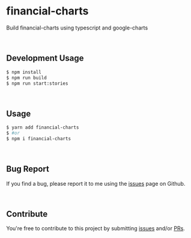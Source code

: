 # financial-charts

Build financial-charts using typescript and google-charts

<br>

## Development Usage

```bash
$ npm install
$ npm run build
$ npm run start:stories
```

<br>

## Usage

```bash
$ yarn add financial-charts
$ #or
$ npm i financial-charts
```

<br>

## Bug Report

If you find a bug, please report it to me using the [issues](https://github.com/seungdeok/financial-charts/issues) page on Github.

<br>

## Contribute

You're free to contribute to this project by submitting [issues](https://github.com/seungdeok/financial-charts/issues) and/or [PRs](https://github.com/seungdeok/financial-charts/pulls).
